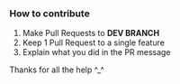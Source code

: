 ### How to contribute

1. Make Pull Requests to **DEV BRANCH**
2. Keep 1 Pull Request to a single feature
3. Explain what you did in the PR message

Thanks for all the help ^_^
